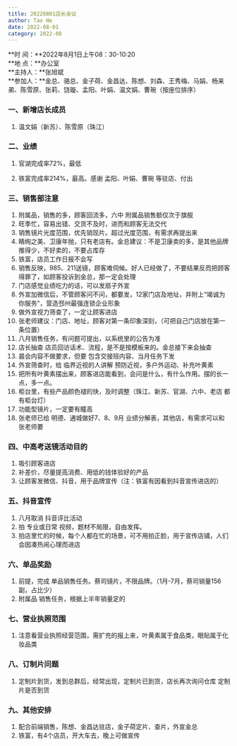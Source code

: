 ```yaml
---
title: 20220801店长会议
author: Tao He
date: 2022-08-01
category: 2022-08
---
```



**时  间：**2022年8月1日上午08：30-10:20  
**地  点：**办公室  
**主持人：**张旭斌  
**参加人：**金总、骆总、金子荷、金昌达、陈想、刘森、王秀梅、马娟、杨来弟、陈雪原、张莉、饶璇、孟阳、叶娟、温文娟、曹琬（按座位排序）  



### 一、新增店长成员

1. 温文娟（新苏）、陈雪原（珠江）

### 二、业绩

1. 官湖完成率72%，最低

2. 铁富完成率214%，最高。感谢 孟阳、叶娟、曹琬 等驻店、付出


### 三、销售部注意

1. 附属品，销售的多，顾客回流多，六中 附属品销售额仅次于旗舰
2. 旺季忙，容易出错、交货不及时，进而和顾客无法交代
3. 销售镜片光度范围，优先销现片。超过光度范围，有需求再提出来
4. 睛绚之美、卫康年抛，只有老店有。金总建议：不是卫康卖的多，是其他品牌推得少，不好卖的，不要占库存
5. 铁富，店员工作日报不会写
6. 销售反映，985、211送镜，顾客难伺候。好人已经做了，不要结果反而把顾客得罪了，如顾客投诉到金总，那一定会处理
7. 门店感觉业绩吃力的话，可以发扇子外宣
8. 外宣加微信后，不管顾客问不问，都要发，12家门店及地址，并附上“竭诚为你服务”，营造邳州最强连锁企业形象
9. 做外宣视力筛查了，一定让顾客进店
10. 张老师建议：门店、地址，顾客对第一条印象深刻，（可把自己门店放在第一条位置）
11. 八月销售任务，有问题可提出，以系统里的公告为准
12. 店长抽查 店员回访话术、流程，是不是按模板来的。金总接下来会抽查
13. 晨会内容不做要求，但要 包含交接班内容、当月任务下发
14. 外宣筛查时，给 临界近视的人讲解 预防近视，多户外运动、补充叶黄素
15. 把所有叶黄素摆出来，顾客进店能看到，会问是什么，有什么作用。摆的长一点，多一点。
16. 柜台里，有些产品颜色褪的快，及时调整（珠江、新苏、官湖、六中、老店 都有柜台灯）
17. 功能型镜片，一定要有瞳高
18. 张老师已给 明德、通城做好7、8、9月 业绩分解表，其他店，有需求可以和张老师要


### 四、中高考送镜活动目的

1. 吸引顾客进店
2. 补差价，尽量提高消费、用低的钱体验好的产品
3. 让顾客发微信、抖音，用于品牌宣传（注：铁富有因看到抖音宣传进店的）



### 五、抖音宣传

1. 八月取消 抖音评比活动
2. 拍 专业或日常 视频，题材不局限，自由发挥。
3. 拍店里忙的时候，每个人都在忙的场景，可不用拍正脸，用于宣传店铺，人们会因凑热闹心理而进店

### 六、单品奖励

1. 前提，完成 单品销售任务。蔡司镜片，不限品牌。（1月-7月，蔡司销量156副，占比少）
2. 附属品 销售任务，根据上半年销量定的



### 七、营业执照范围

1. 注意看营业执照经营范围，需扩充的报上来，叶黄素属于食品类，眼贴属于化妆品类

### 八、订制片问题

1. 定制片到货，发到总群后，经常出现，定制片已到货，店长再次询问仓库 定制片是否到货

### 九、其他安排

1. 配合前端销售，陈想、金昌达驻店，金子荷定片、查片，外宣金总
2. 铁富，有4个店员，开大车去，晚上可做宣传
